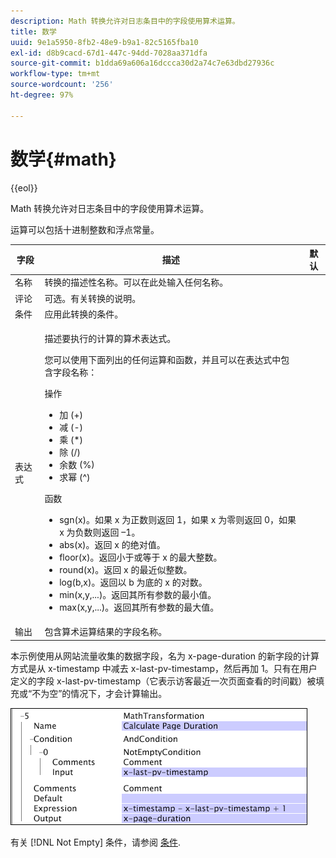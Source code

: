 ```yaml
---
description: Math 转换允许对日志条目中的字段使用算术运算。
title: 数学
uuid: 9e1a5950-8fb2-48e9-b9a1-82c5165fba10
exl-id: d8b9cacd-67d1-447c-94dd-7028aa371dfa
source-git-commit: b1dda69a606a16dccca30d2a74c7e63dbd27936c
workflow-type: tm+mt
source-wordcount: '256'
ht-degree: 97%

---
```


# 数学{#math}

{{eol}}

Math 转换允许对日志条目中的字段使用算术运算。

运算可以包括十进制整数和浮点常量。

<table id="table_FDF3DDF1960E43E391A67C9DC2A0E302"> 
 <thead> 
  <tr> 
   <th colname="col1" class="entry"> 字段 </th> 
   <th colname="col2" class="entry"> 描述 </th> 
   <th colname="col3" class="entry"> 默认 </th> 
  </tr> 
 </thead>
 <tbody> 
  <tr> 
   <td colname="col1"> 名称 </td> 
   <td colname="col2"> 转换的描述性名称。可以在此处输入任何名称。 </td> 
   <td colname="col3"></td> 
  </tr> 
  <tr> 
   <td colname="col1"> 评论 </td> 
   <td colname="col2"> 可选。有关转换的说明。 </td> 
   <td colname="col3"></td> 
  </tr> 
  <tr> 
   <td colname="col1"> 条件 </td> 
   <td colname="col2"> 应用此转换的条件。 </td> 
   <td colname="col3"></td> 
  </tr> 
  <tr> 
   <td colname="col1"> 表达式 </td> 
   <td colname="col2"> <p>描述要执行的计算的算术表达式。 </p> <p> 您可以使用下面列出的任何运算和函数，并且可以在表达式中包含字段名称： </p> <p> 操作 
     <ul id="ul_DB5915FADA0A41A3B11F1F48615F40A9">
      <li id="li_CA9EA97243F04760A81313C17EE057B3"> 加 (+) </li>
      <li id="li_908A272EBA2340098C20F22AA8D9ED26"> 减 (-) </li>
      <li id="li_C62257FF3AAB436D9148BBEA441621D7"> 乘 (*) </li>
      <li id="li_B5A9EAB3E49D4CB9A297172199F23542"> 除 (/) </li>
      <li id="li_D2D2B51DB2C8412A9B6F9D5F3CC03F8A"> 余数 (%) </li>
      <li id="li_07E7E368FFD2437A852B785E159848E5"> 求幂 (^) </li>
     </ul></p> <p>函数 
     <ul id="ul_E335AE8D684340AA998C4A2633FFDEE1">
      <li id="li_E036FF0B5DF244DDBFEDA9BFEDC62251"> sgn(x)。如果 x 为正数则返回 1，如果 x 为零则返回 0，如果 x 为负数则返回 –1。 </li>
      <li id="li_90CD8899DDC14778A95930C2768C82BC"> abs(x)。返回 x 的绝对值。 </li>
      <li id="li_F4AF23F343F74BD88B7166B1C2BB065E"> floor(x)。返回小于或等于 x 的最大整数。 </li>
      <li id="li_A31379A3659240C3A629BFAF19A6DDF1"> round(x)。返回 x 的最近似整数。 </li>
      <li id="li_9C0A0F3A4A304026B543F2A64B98B922"> log(b,x)。返回以 b 为底的 x 的对数。 </li>
      <li id="li_124D62C2CA5A42CBBCC5DB18FAA8920E"> min(x,y,...)。返回其所有参数的最小值。 </li>
      <li id="li_3B7B9FC1C0BF4E7688F9F49130B97B7F"> max(x,y,...)。返回其所有参数的最大值。 </li>
     </ul></p> </td> 
   <td colname="col3"></td> 
  </tr> 
  <tr> 
   <td colname="col1"> 输出 </td> 
   <td colname="col2"> 包含算术运算结果的字段名称。 </td> 
   <td colname="col3"></td> 
  </tr> 
 </tbody> 
</table>

本示例使用从网站流量收集的数据字段，名为 x-page-duration 的新字段的计算方式是从 x-timestamp 中减去 x-last-pv-timestamp，然后再加 1。只有在用户定义的字段 x-last-pv-timestamp（它表示访客最近一次页面查看的时间戳）被填充或“不为空”的情况下，才会计算输出。

![](assets/cfg_TransformationType_Math.png)

有关 [!DNL Not Empty] 条件，请参阅 [条件](../../../../../home/c-dataset-const-proc/c-conditions/c-abt-cond.md).
